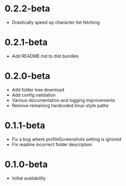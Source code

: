 # 0.2.2-beta

- Drastically speed up character list fetching

# 0.2.1-beta

- Add README.md to dist bundles

# 0.2.0-beta

- Add folder tree download
- Add config validation
- Various documentation and logging improvements
- Remove remaining hardcoded linux-style paths

# 0.1.1-beta

- Fix a bug where profileScreenshots setting is ignored
- Fix readme incorrect folder description

# 0.1.0-beta

- Initial availability

